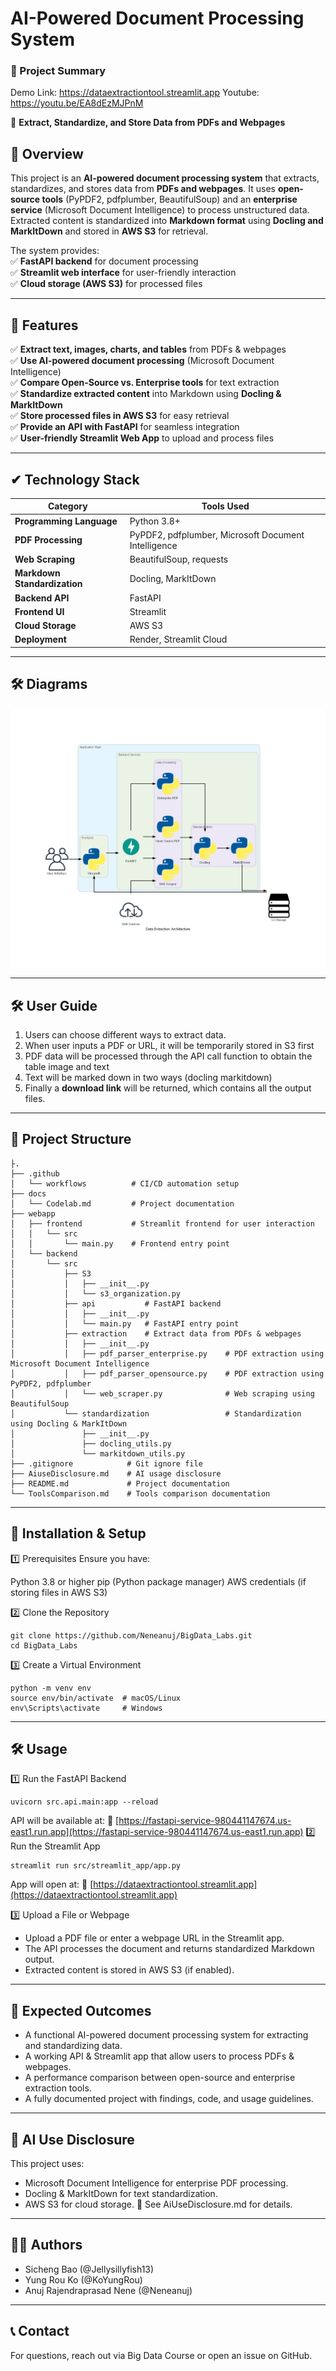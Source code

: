 # AI-Powered Document Processing System 
### **📄 Project Summary**  
Demo Link: https://dataextractiontool.streamlit.app
Youtube: https://youtu.be/EA8dEzMJPnM

🚀 **Extract, Standardize, and Store Data from PDFs and Webpages**  

## **📌 Overview**
This project is an **AI-powered document processing system** that extracts, standardizes, and stores data from **PDFs and webpages**. It uses **open-source tools** (PyPDF2, pdfplumber, BeautifulSoup) and an **enterprise service** (Microsoft Document Intelligence) to process unstructured data. Extracted content is standardized into **Markdown format** using **Docling and MarkItDown** and stored in **AWS S3** for retrieval.  

The system provides:  
✅ **FastAPI backend** for document processing  
✅ **Streamlit web interface** for user-friendly interaction  
✅ **Cloud storage (AWS S3)** for processed files  

---

## **🔑 Features**
✅ **Extract text, images, charts, and tables** from PDFs & webpages  
✅ **Use AI-powered document processing** (Microsoft Document Intelligence)  
✅ **Compare Open-Source vs. Enterprise tools** for text extraction  
✅ **Standardize extracted content** into Markdown using **Docling & MarkItDown**  
✅ **Store processed files in AWS S3** for easy retrieval  
✅ **Provide an API with FastAPI** for seamless integration  
✅ **User-friendly Streamlit Web App** to upload and process files  

---

## **✔ Technology Stack**

| **Category**       | **Tools Used** |
|------------------|--------------|
| **Programming Language** | Python 3.8+ |
| **PDF Processing** | PyPDF2, pdfplumber, Microsoft Document Intelligence |
| **Web Scraping** | BeautifulSoup, requests |
| **Markdown Standardization** | Docling, MarkItDown |
| **Backend API** | FastAPI |
| **Frontend UI** | Streamlit |
| **Cloud Storage** | AWS S3 |
| **Deployment** | Render, Streamlit Cloud |

---

## **🛠️ Diagrams**

![image](./docs/data_extraction_architecture.png)


---

## **🛠️ User Guide**
1. Users can choose different ways to extract data. 
2. When user inputs a PDF or URL, it will be temporarily stored in S3 first
3. PDF data will be processed through the API call function to obtain the table image and text
4. Text will be marked down in two ways (docling markitdown)
5. Finally a **download link** will be returned, which contains all the output files.

---

## **📂 Project Structure**
```plaintext
├.
├── .github
│   └── workflows          # CI/CD automation setup
├── docs
│   └── Codelab.md         # Project documentation
├── webapp
│   ├── frontend           # Streamlit frontend for user interaction
│   │   └── src
│   │       └── main.py    # Frontend entry point
│   └── backend
│       └── src
│           ├── S3
│           │   ├── __init__.py
│           │   └── s3_organization.py
│           ├── api           # FastAPI backend
│           │   ├── __init__.py
│           │   └── main.py   # FastAPI entry point
│           ├── extraction    # Extract data from PDFs & webpages
│           │   ├── __init__.py
│           │   ├── pdf_parser_enterprise.py    # PDF extraction using Microsoft Document Intelligence
│           │   ├── pdf_parser_opensource.py    # PDF extraction using PyPDF2, pdfplumber
│           │   └── web_scraper.py              # Web scraping using BeautifulSoup
│           └── standardization                 # Standardization using Docling & MarkItDown
│               ├── __init__.py
│               ├── docling_utils.py
│               └── markitdown_utils.py
├── .gitignore            # Git ignore file
├── AiuseDisclosure.md    # AI usage disclosure
├── README.md             # Project documentation
└── ToolsComparison.md    # Tools comparison documentation

```

---

## **🚀 Installation & Setup**
1️⃣ Prerequisites
Ensure you have:

Python 3.8 or higher
pip (Python package manager)
AWS credentials (if storing files in AWS S3)

2️⃣ Clone the Repository
```
git clone https://github.com/Neneanuj/BigData_Labs.git
cd BigData_Labs
```

3️⃣ Create a Virtual Environment
```
python -m venv env
source env/bin/activate  # macOS/Linux
env\Scripts\activate     # Windows
```
---

## **🛠️ Usage**

1️⃣ Run the FastAPI Backend
```
uvicorn src.api.main:app --reload
```
API will be available at:
🔗 [https://fastapi-service-980441147674.us-east1.run.app](https://fastapi-service-980441147674.us-east1.run.app)
2️⃣ Run the Streamlit App
```
streamlit run src/streamlit_app/app.py
```

App will open at:
🔗 [https://dataextractiontool.streamlit.app](https://dataextractiontool.streamlit.app)

3️⃣ Upload a File or Webpage
* Upload a PDF file or enter a webpage URL in the Streamlit app.
* The API processes the document and returns standardized Markdown output.
* Extracted content is stored in AWS S3 (if enabled).

---

## **📌 Expected Outcomes**

* A functional AI-powered document processing system for extracting and standardizing data.
* A working API & Streamlit app that allow users to process PDFs & webpages.  
* A performance comparison between open-source and enterprise extraction tools.  
* A fully documented project with findings, code, and usage guidelines.  

---

## **📌 AI Use Disclosure**
This project uses:

* Microsoft Document Intelligence for enterprise PDF processing.
* Docling & MarkItDown for text standardization.
* AWS S3 for cloud storage.
📄 See AiUseDisclosure.md for details.

---

## **👨‍💻 Authors**
* Sicheng Bao (@Jellysillyfish13)
* Yung Rou Ko (@KoYungRou)
* Anuj Rajendraprasad Nene (@Neneanuj)

---

## **📞 Contact**
For questions, reach out via Big Data Course or open an issue on GitHub.
